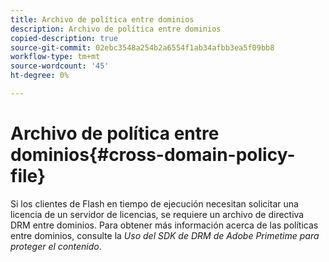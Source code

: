 ```yaml
---
title: Archivo de política entre dominios
description: Archivo de política entre dominios
copied-description: true
source-git-commit: 02ebc3548a254b2a6554f1ab34afbb3ea5f09bb8
workflow-type: tm+mt
source-wordcount: '45'
ht-degree: 0%

---
```


# Archivo de política entre dominios{#cross-domain-policy-file}

Si los clientes de Flash en tiempo de ejecución necesitan solicitar una licencia de un servidor de licencias, se requiere un archivo de directiva DRM entre dominios. Para obtener más información acerca de las políticas entre dominios, consulte la *Uso del SDK de DRM de Adobe Primetime para proteger el contenido*.
